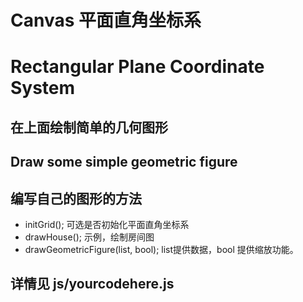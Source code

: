 # Canvas 平面直角坐标系
# Rectangular Plane Coordinate System
## 在上面绘制简单的几何图形
## Draw some simple geometric figure

## 编写自己的图形的方法
* initGrid(); 可选是否初始化平面直角坐标系
* drawHouse(); 示例，绘制房间图
* drawGeometricFigure(list, bool); list提供数据，bool 提供缩放功能。

## 详情见 js/yourcodehere.js
